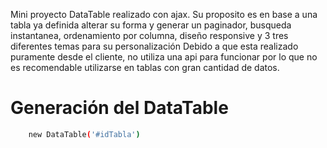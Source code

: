 Mini proyecto DataTable realizado con ajax.
Su proposito es en base a una tabla ya definida alterar su forma y generar un paginador, busqueda instantanea, ordenamiento por columna, diseño responsive y 3 tres diferentes temas para su personalización
Debido a que esta realizado puramente desde el cliente, no utiliza una api para funcionar por lo que no es recomendable utilizarse en tablas con gran cantidad de datos.

# Generación del DataTable
```bash
    new DataTable('#idTabla')
```
